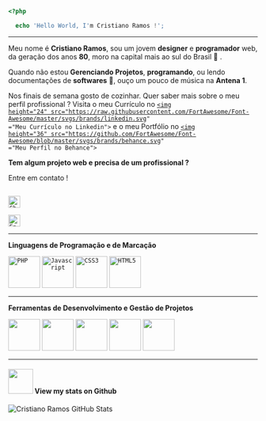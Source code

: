 ```php
<?php

  echo 'Hello World, I'm Cristiano Ramos !';

```
---- 

Meu nome é **Cristiano Ramos**, sou um jovem **designer** e **programador** web, da geração dos anos **80**, moro na capital mais ao sul do Brasil 💚 .

Quando não estou **Gerenciando Projetos**, **programando**,  ou lendo documentações de **softwares** 📕, ouço um pouco de música na **Antena 1**. 

Nos finais de semana gosto de cozinhar. Quer saber mais sobre o meu perfil profissional ? Visita o meu Currículo no <code><a target="_blank" href="https://www.linkedin.com/in/csramos/"><img height="24" src="https://raw.githubusercontent.com/FortAwesome/Font-Awesome/master/svgs/brands/linkedin.svg" ="Meu Currículo no Linkedin"></a></code> e o meu Portfólio no <code><a target="_blank" href="https://www.behance.net/CSR4mos"><img height="36" src="https://github.com/FortAwesome/Font-Awesome/blob/master/svgs/brands/behance.svg" ="Meu Perfil no Behance"></a></code>  

**Tem algum projeto web e precisa de um profissional ?**  

Entre em contato !

<code>
<a target="_blank" href="https://api.whatsapp.com/send?phone=5551998866296"><img height="24" src="https://raw.githubusercontent.com/FortAwesome/Font-Awesome/master/svgs/brands/whatsapp.svg" title="Chame no WhatsApp"></a></code>

<code><a target="_blank" href="mailto:csramos.poa@gmail.com"><img height="24" src="https://raw.githubusercontent.com/FortAwesome/Font-Awesome/master/svgs/solid/envelope-open-text.svg" title="Envie um email"></a></code>

----


**Linguagens de Programação e de Marcação**  

<code><img height="64" src="https://raw.githubusercontent.com/FortAwesome/Font-Awesome/master/svgs/brands/php.svg" title="PHP"></code>
<code><img height="64" src="https://raw.githubusercontent.com/FortAwesome/Font-Awesome/master/svgs/brands/js.svg" title="Javascript"></code>
<code><img height="64" src="https://raw.githubusercontent.com/FortAwesome/Font-Awesome/master/svgs/brands/css3.svg" title="CSS3"></code>
<code><img height="64" src="https://raw.githubusercontent.com/FortAwesome/Font-Awesome/master/svgs/brands/html5.svg" title="HTML5"></code>

----

**Ferramentas de Desenvolvimento e Gestão de Projetos**  

<code><img height="64" src="https://raw.githubusercontent.com/FortAwesome/Font-Awesome/master/svgs/brands/bitbucket.svg"></code>
<code><img height="64" src="https://raw.githubusercontent.com/FortAwesome/Font-Awesome/master/svgs/brands/github.svg"></code>
<code><img height="64" src="https://raw.githubusercontent.com/FortAwesome/Font-Awesome/master/svgs/brands/php.svg"></code>
<code><img height="64" src="https://raw.githubusercontent.com/FortAwesome/Font-Awesome/master/svgs/brands/php.svg"></code>
<code><img height="64" src="https://raw.githubusercontent.com/FortAwesome/Font-Awesome/master/svgs/brands/php.svg"></code>



----

#### <img src="https://media.giphy.com/media/VgCDAzcKvsR6OM0uWg/giphy.gif" width="50"> View my stats on Github 
   
![Cristiano Ramos GitHub Stats](https://github-readme-stats.vercel.app/api?username=csr4mos&show_icons=true)
